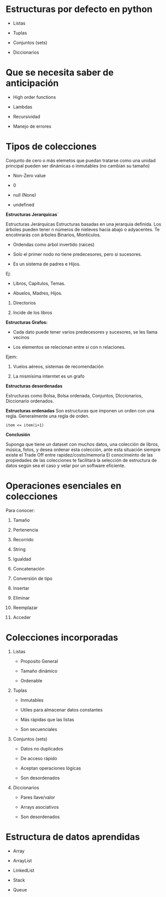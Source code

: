 # Estructuras por defecto en python

- Listas

- Tuplas

- Conjuntos (sets)

- Diccionarios

# Que se necesita saber de anticipación

- High order functions

- Lambdas

- Recursividad

- Manejo de errores

# Tipos de colecciones

Conjunto de cero o más elemetos que puedan tratarse como una unidad principal pueden ser dinámicas o inmutables (no cambian su tamaño)

- Non-Zero value

- 0

- null (None)

- undefined

**Estructuras Jerarquicas**`

Estructuras Jerárquicas
Estructuras basadas en una jerarquia definida.
Los árboles pueden tener n números de nieleves hacia abajo o adyacentes. Te encotnrarás con árboles Binarios, Montículos.

- Ordendas como árbol invertido (raices)

- Solo el primer nodo no tiene predecesores, pero si sucesores.

- Es un sistema de padres e Hijos.

Ej:

- Libros, Capítulos, Temas.

- Abuelos, Madres, Hijos.

1. Directorios

2. Incide de los libros

**Estructuras Grafos:**

- Cada dato puede tener varios predecesores y sucesores, se les llama vecinos

- Los elementos se relecionan entre si con n relaciones.

Ejem:

1. Vuelos aéreos, sistemas de recomendación

2. La mismísima interntet es un grafo

**Estructuras desordenadas**

Estructuras como Bolsa, Bolsa ordenada, Conjuntos, DIccionarios, Diccionario ordenados.

**Estructuras ordenadas**
Son estructuras que imponen un orden con una regla. Generalmente una regla de orden.

```
item <= item(i+1)
```

**Conclusión**

Suponga que tiene un dataset con muchos datos, una colección de libros, música, fotos, y desea ordenar esta colección, ante esta situación siempre existe el Trade Off entre rapidez/costo/memoria El conocimeinto de las propiedades de las colecciones te facilitará la selección de estructura de datos según sea el caso y velar por un software eficiente.

# Operaciones esenciales en colecciones

Para conocer:

1. Tamaño

2. Pertenencia

3. Recorrido

4. String

5. Igualdad

6. Concatenación

7. Conversión de tipo

8. Insertar

9. Eliminar

10. Reemplazar

11. Acceder

# Colecciones incorporadas

1. Listas

    - Proposito General

    - Tamaño dinámico

    - Ordenable

2. Tuplas

    - Inmutables

    - Utiles para almacenar datos constantes

    - Más rápidas que las listas

    - Son secuenciales


3.  Conjuntos (sets)

    - Datos no duplicados

    - De acceso rápido

    - Aceptan operaciones lógicas

    - Son desordenados

4. Diccionarios

    - Pares llave/valor

    - Arrays asociativos

    - Son desordenados

# Estructura de datos aprendidas

- Array

- ArrayList

- LinkedList

- Stack

- Queue
